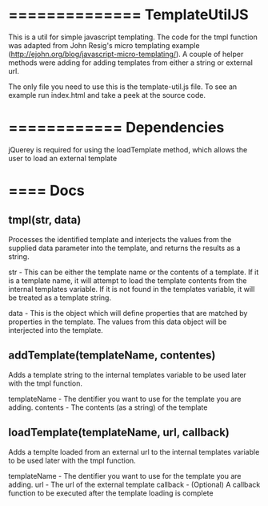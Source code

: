 ==============
TemplateUtilJS
==============

This is a util for simple javascript templating.  The code for the tmpl function was adapted from John Resig's micro templating example (http://ejohn.org/blog/javascript-micro-templating/).  A couple of helper methods were adding for adding templates from either a string or external url.

The only file you need to use this is the template-util.js file.  To see an example run index.html and take a peek at the source code.


============
Dependencies
============

jQuerey is required for using the loadTemplate method, which allows the user to load an external template


====
Docs
====


tmpl(str, data)
---------------

Processes the identified template and interjects the values from the supplied data parameter into the template, and returns the results as a string.

str - This can be either the template name or the contents of a template.  If it is a template name, it will attempt to load the template contents from the internal templates variable.  If it is not found in the templates variable, it will be treated as a template string.  

data - This is the object which will define properties that are matched by properties in the template.  The values from this data object will be interjected into the template.


addTemplate(templateName, contentes)
------------------------------------

Adds a template string to the internal templates variable to be used later with the tmpl function.

templateName - The dentifier you want to use for the template you are adding.
contents - The contents (as a string) of the template


loadTemplate(templateName, url, callback)
-----------------------------------------

Adds a templte loaded from an external url to the internal templates variable to be used later with the tmpl function.

templateName - The dentifier you want to use for the template you are adding.
url - The url of the external template
callback - (Optional) A callback function to be executed after the template loading is complete